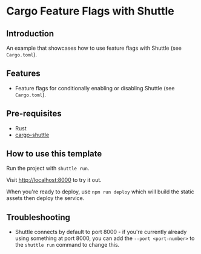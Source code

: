 # Cargo Feature Flags with Shuttle

## Introduction

An example that showcases how to use feature flags with Shuttle (see `Cargo.toml`).

## Features

- Feature flags for conditionally enabling or disabling Shuttle (see `Cargo.toml`).

## Pre-requisites

- Rust
- [cargo-shuttle](https://www.shuttle.dev)

## How to use this template

Run the project with `shuttle run`.

Visit <http://localhost:8000> to try it out.

When you're ready to deploy, use `npm run deploy` which will build the static assets then deploy the service.

## Troubleshooting

- Shuttle connects by default to port 8000 - if you're currently already using something at port 8000, you can add
  the `--port <port-number>` to the `shuttle run` command to change this.
